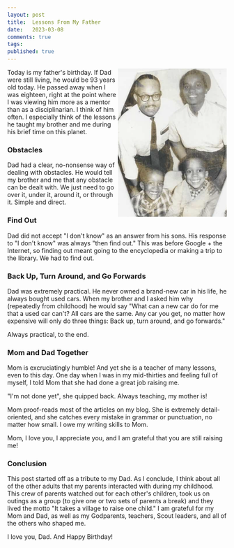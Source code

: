 ```yaml
---
layout: post
title:  Lessons From My Father
date:   2023-03-08
comments: true
tags: 
published: true
---
```

<img src="/images/Hightower_Family_Late1960s.png" align="right" width="250" padding="10" alt="Hightower Family Late 1960s" title="Hightower Family Late 1960s" /> 

Today is my father's birthday. If Dad were still living, he would be 93 years old today. He passed away when I was eighteen, right at the point where I was viewing him more as a mentor than as a disciplinarian. I think of him often. I especially think of the lessons he taught my brother and me during his brief time on this planet.

### Obstacles

Dad had a clear, no-nonsense way of dealing with obstacles. He would tell my brother and me that any obstacle can be dealt with. We just need to go over it, under it, around it, or through it. Simple and direct. 

<!--more-->

### Find Out

Dad did not accept "I don't know" as an answer from his sons. His response to "I don't know" was always "then find out." This was before Google + the Internet, so finding out meant going to the encyclopedia or making a trip to the library. We had to find out.

### Back Up, Turn Around, and Go Forwards

Dad was extremely practical. He never owned a brand-new car in his life, he always bought used cars. When my brother and I asked him why (repeatedly from childhood) he would say "What can a new car do for me that a used car can't? All cars are the same. Any car you get, no matter how expensive will only do three things: Back up, turn around, and go forwards."

Always practical, to the end.

### Mom and Dad Together

Mom is excruciatingly humble! And yet she is a teacher of many lessons, even to this day. One day when I was in my mid-thirties and feeling full of myself, I told Mom that she had done a great job raising me.

"I'm not done yet", she quipped back. Always teaching, my mother is!

Mom proof-reads most of the articles on my blog. She is extremely detail-oriented, and she catches every mistake in grammar or punctuation, no matter how small. I owe my writing skills to Mom. 

Mom, I love you, I appreciate you, and I am grateful that you are still raising me!

### Conclusion

This post started off as a tribute to my Dad. As I conclude, I think about all of the other adults that my parents interacted with during my childhood. This crew of parents watched out for each other's children, took us on outings as a group (to give one or two sets of parents a break) and they lived the motto "It takes a village to raise one child." I am grateful for my Mom and Dad, as well as my Godparents, teachers, Scout leaders, and all of the others who shaped me.

I love you, Dad. And Happy Birthday!